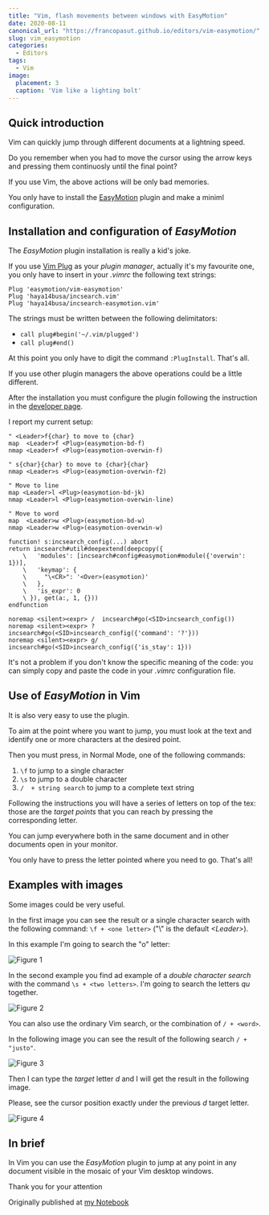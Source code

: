 ```yaml
---
title: "Vim, flash movements between windows with EasyMotion"
date: 2020-08-11
canonical_url: "https://francopasut.github.io/editors/vim-easymotion/"
slug: vim_easymotion
categories:
  - Editors
tags:
  - Vim
image:
  placement: 3
  caption: 'Vim like a lighting bolt'
---
```







## Quick introduction

Vim can quickly jump through different  documents at a lightning speed.

Do you remember when you had to move  the cursor using the arrow keys and pressing them continuosly until the final point?

If you use Vim, the above actions  will be only bad memories. 

You only have to install the [EasyMotion](https://github.com/easymotion/vim-easymotion) plugin and make a miniml configuration. 




## Installation and configuration of *EasyMotion*

The *EasyMotion* plugin installation is really a kid's joke. 

If you use [Vim Plug](https://github.com/junegunn/vim-plug) as your *plugin manager*, actually it's my favourite one, you only have to insert in  your *.vimrc* the following text strings:

```vim
Plug 'easymotion/vim-easymotion'
Plug 'haya14busa/incsearch.vim'
Plug 'haya14busa/incsearch-easymotion.vim'
```

The strings must be written between the following delimitators:

-   `call plug#begin('~/.vim/plugged')`
-   `call plug#end()`

At this point you only have to digit the command `:PlugInstall`. That's all. 

If you use other  plugin managers the above operations could be a little different.

After the installation you must configure the plugin following the instruction in the [developer page](https://github.com/easymotion/vim-easymotion).

I report my current setup: 

```vim
" <Leader>f{char} to move to {char}
map  <Leader>f <Plug>(easymotion-bd-f)
nmap <Leader>f <Plug>(easymotion-overwin-f)

" s{char}{char} to move to {char}{char}
nmap <Leader>s <Plug>(easymotion-overwin-f2)

" Move to line
map <Leader>l <Plug>(easymotion-bd-jk)
nmap <Leader>l <Plug>(easymotion-overwin-line)

" Move to word
map  <Leader>w <Plug>(easymotion-bd-w)
nmap <Leader>w <Plug>(easymotion-overwin-w)

function! s:incsearch_config(...) abort
return incsearch#util#deepextend(deepcopy({
	\   'modules': [incsearch#config#easymotion#module({'overwin': 1})],
	\   'keymap': {
	\     "\<CR>": '<Over>(easymotion)'
	\   },
	\   'is_expr': 0
	\ }), get(a:, 1, {}))
endfunction

noremap <silent><expr> /  incsearch#go(<SID>incsearch_config())
noremap <silent><expr> ?  incsearch#go(<SID>incsearch_config({'command': '?'}))
noremap <silent><expr> g/ incsearch#go(<SID>incsearch_config({'is_stay': 1}))
```
It's not a problem if you don't know the specific meaning of the code: you can simply copy and paste the code in your *.vimrc* configuration file. 




## Use of *EasyMotion* in Vim

It is also very easy to use the plugin. 

To aim at the point where you want to jump, you must look at the text and identify one or more characters at the desired point. 

Then you must press, in Normal Mode, one of the following commands: 

1.  `\f` to jump to a single character
2.  `\s` to jump to a double character
3.  `/  + string search` to jump to a complete text string

Following the instructions you will have a series of letters on top of the tex: those are the *target points* that you can reach by pressing the corresponding letter. 

You can jump everywhere both in the same document and in other documents open in your monitor.

You only have to press the letter pointed where you need to go. That's all!




## Examples with images

Some images could be very useful.

In the first image you can see the result or a single character search with
the following command: `\f + <one letter>` ("\\" is the default _\<Leader\>_).

In this example I'm going to search the "o" letter:

![Figure 1](barra-f.png "Search example with  *Leader*-f")

In the second example you find ad example of a _double character search_ with the command `\s + <two letters>`. I'm going to search the letters *qu* together.

![Figure 2](barra-s.png "Search example with  *Leader*-s")



You can also use the ordinary Vim search, or the combination of `/ + <word>`.

In the following image you can see the result of the following
search `/ + "justo"`. 

![Figure 3](barra-cerca-justo.png "The effect of the plugin in the ordinary Vim search.")

Then I can type  the _target_ letter *d* and I will get
the  result in the following image.

Please,  see the cursor position exactly under the previous *d* target letter.

![Figure 4](barra-cerca-justo-evid.png "Example of Vim search with words highlighted")




## In brief

In Vim you can use the *EasyMotion* plugin to jump at any point in any
document visible in the mosaic of your Vim desktop windows. 

Thank you for your attention

Originally published at [my Notebook](https://francopasut.github.io/editors/vim-easymotion/)


